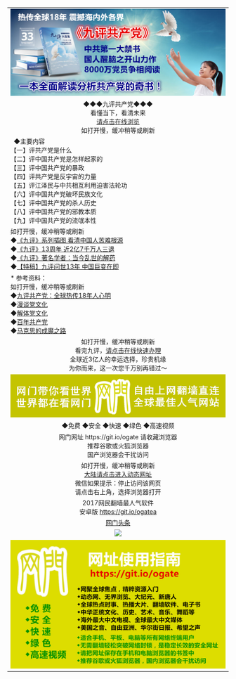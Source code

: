 <table>
  <tr>
    <td align=center><img src="https://raw.githubusercontent.com/wnel2017/ku/master/9Pnew1.jpg" /></td>
  </tr>
  <tr>
  <td align=center>
◆◆◆九评共产党◆◆◆<br/>
看懂当下，看清未来<br/>
<a href="https://s3.ap-south-1.amazonaws.com/ogatem/oGate.htm?4EC%2FJP.mp4&from=wnel">请点击在线浏览</a><br/>
如打开慢，缓冲稍等或刷新<br/>
     </tr>
  <tr>
    <td align=left>
    ◆主要内容<br/>
【一】评共产党是什么<br/>
【二】评中国共产党是怎样起家的<br/>
【三】评中国共产党的暴政<br/>
【四】评共产党是反宇宙的力量<br/>
【五】评江泽民与中共相互利用迫害法轮功<br/>
【六】评中国共产党破坏民族文化<br/>
【七】评中国共产党的杀人历史<br/>
【八】评中国共产党的邪教本质<br/>
【九】评中国共产党的流氓本性<br/>
  </tr>
  <tr>
  <td align=left>
   如打开慢，缓冲稍等或刷新<br/>
◆<a href="https://s3.ap-south-1.amazonaws.com/ogatem/oGate.htm?4EC%2FJP.mp4&current=3:1&from=wnel">《九评》系列插图 看清中国人苦难根源</a><br/>
◆<a href="https://s3.ap-south-1.amazonaws.com/ogatem/oGate.htm?4EC%2FJP.mp4&current=4:1&from=wnel">《九评》13周年 近2亿7千万人三退</a><br/>
◆<a href="https://s3.ap-south-1.amazonaws.com/ogatem/oGate.htm?4EC%2FJP.mp4&current=5:1&from=wnel">《九评》著名学者：当今乱世的解药</a><br/>
◆<a href="https://s3.ap-south-1.amazonaws.com/ogatem/oGate.htm?4EC%2FJP.mp4&current=6:1&from=wnel">【特稿】九评问世13年 中国巨变在即</a><br/>
  </tr>
  <tr>
      <td align=left>
  * 参考资料：<br/>
   如打开慢，缓冲稍等或刷新<br/>
◆<a href="https://s3.ap-south-1.amazonaws.com/ogatem/oGate.htm?4EC%2FJP.mp4&from=wnel">九评共产党：全球热传18年人心明</a><br/>
◆<a href="https://s3.ap-south-1.amazonaws.com/ogatem/oGate.htm?4EC%2FMTDWH.mp4&from=wnel">漫谈党文化</a><br/>
◆<a href="https://s3.ap-south-1.amazonaws.com/ogatem/oGate.htm?1D%2FJTDWH&from=wnel">解体党文化</a><br/>
◆<a href="https://s3.ap-south-1.amazonaws.com/ogatem/oGate.htm?4EC%2FBNGCD&from=wnel">百年共产党</a><br/>
◆<a href="https://s3.ap-south-1.amazonaws.com/ogatem/oGate.htm?c816602&from=wnel">马克思的成魔之路</a><br/>
</tr>
  <tr>
    <td align=center>
       如打开慢，缓冲稍等或刷新<br/>
看完九评，<a href="https://s3.ap-south-1.amazonaws.com/ogatem/oGate.htm?ogST.aspx?from=wnel-3T">请点击在线快速办理</a><br/>
全球近3亿人的幸运选择，珍贵机缘<br/>
为你而来，这一次您千万别再错过～<br/>
  </tr>
  <tr>
    <td align=center><img src="https://raw.githubusercontent.com/wnel2017/ku/master/ogate6.jpg" /></td>
  </tr>
  <tr>
   <td align=center>◆免费  ◆安全  ◆快速  ◆绿色  ◆高速视频<br/>
       </td>
  </tr>
  <tr>
   <td align=center>网门网址 https://git.io/ogate 请收藏浏览器<br/>
推荐谷歌或火狐浏览器<br/>
国产浏览器会干扰访问<br/>
    </td>
  </tr>
  <tr>
    <td align=center>
如打开慢，缓冲稍等或刷新<br/>
<a href="https://s3.ap-south-1.amazonaws.com/ogatem/oGate.htm?from=wnel">大陆请点击进入动态网址</a><br/>
微信如果提示：停止访问该网页<br/>
请点击右上角，选择浏览器打开<br/>
    </td>
  </tr>
  <tr>
      <td align=center>
2017网民翻墙最人气软件<br/>
安卓版 <a href="https://raw.githubusercontent.com/ogate/up/master/ogate.apk?og">https://git.io/ogatea</a><br/>
  </tr>
  <tr>
    <td align=center>
<a target="_blank" href="https://s3.ap-south-1.amazonaws.com/ogatem/oGate.htm?ogNews&from=wnel">网门头条</a><br/>
    </td>
  </tr>
  <tr>
    <td align=center><img src="https://cloud.githubusercontent.com/assets/11880933/15631437/70d0a74e-259d-11e6-946f-6237b4b657bd.jpg"/></td>
  </tr>
  <tr>
      <td align=center><img src="https://raw.githubusercontent.com/wnel2017/ku/master/%E4%BD%BF%E7%94%A8%E6%8C%87%E5%8D%971.jpg"/></td>
  </tr>
  <tr>
</table>    
